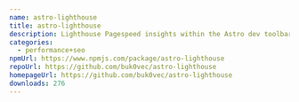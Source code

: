 ```yaml
---
name: astro-lighthouse
title: astro-lighthouse
description: Lighthouse Pagespeed insights within the Astro dev toolbar
categories:
  - performance+seo
npmUrl: https://www.npmjs.com/package/astro-lighthouse
repoUrl: https://github.com/buk0vec/astro-lighthouse
homepageUrl: https://github.com/buk0vec/astro-lighthouse
downloads: 276
---
```

